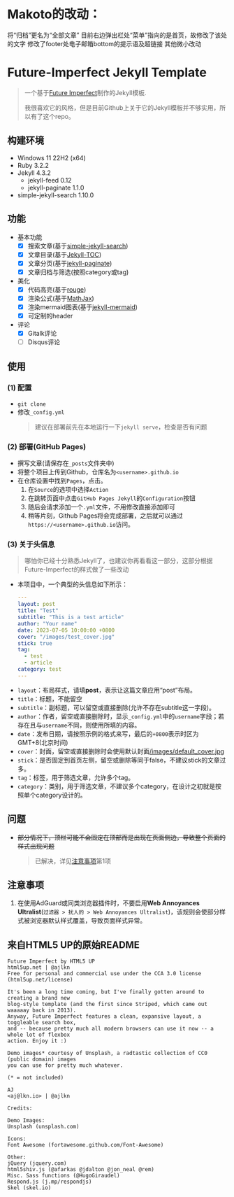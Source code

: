 # Makoto的改动：
将“归档”更名为“全部文章”
目前右边弹出栏处“菜单”指向的是首页，故修改了该处的文字
修改了footer处电子邮箱bottom的提示语及超链接
其他微小改动

# Future-Imperfect Jekyll Template

> 一个基于[Future Imperfect](https://html5up.net/future-imperfect)制作的Jekyll模板.
>
> 我很喜欢它的风格，但是目前Github上关于它的Jekyll模板并不够实用，所以有了这个repo。

## 构建环境

* Windows 11 22H2 (x64)
* Ruby 3.2.2
* Jekyll 4.3.2
  * jekyll-feed 0.12
  * jekyll-paginate 1.1.0
* simple-jekyll-search 1.10.0

## 功能

* 基本功能
  * [x] 搜索文章(基于[simple-jekyll-search](https://github.com/christian-fei/Simple-Jekyll-Search))
  * [x] 文章目录(基于[Jekyll-TOC](https://github.com/allejo/jekyll-toc))
  * [x] 文章分页(基于[jekyll-paginate](https://rubygems.org/gems/jekyll-paginate/versions/1.1.0))
  * [x] 文章归档与筛选(按照category或tag)
* 美化
  * [x] 代码高亮(基于[rouge](https://rubygems.org/gems/rouge/versions/4.1.2))
  * [x] 渲染公式(基于[MathJax](https://www.mathjax.org))
  * [x] 渲染mermaid图表(基于[jekyll-mermaid](https://github.com/jasonbellamy/jekyll-mermaid))
  * [x] 可定制的header
* 评论
  * [x] Gitalk评论
  * [ ] Disqus评论

## 使用

### (1) 配置

* `git clone`
* 修改`_config.yml`
  > 建议在部署前先在本地运行一下`jekyll serve`，检查是否有问题

### (2) 部署(GitHub Pages)

* 撰写文章(请保存在`_posts`文件夹中)
* 将整个项目上传到Github，仓库名为`<username>.github.io`
* 在仓库设置中找到`Pages`，点击。
  1. 在`Source`的选项中选择`Action`
  2. 在跳转页面中点击`GitHub Pages Jekyll`的`Configuration`按钮
  3. 随后会请求添加一个`.yml`文件，不用修改直接添加即可
  4. 稍等片刻，Github Pages将会完成部署，之后就可以通过`https://<username>.github.io`访问。

### (3) 关于头信息

> 哪怕你已经十分熟悉Jekyll了，也建议你再看看这一部分，这部分根据Future-Imperfect的样式做了一些改动

* 本项目中，一个典型的头信息如下所示：
  ```yaml
  ---
  layout: post
  title: "Test"
  subtitle: "This is a test article"
  author: "Your name"
  date: 2023-07-05 10:00:00 +0800
  cover: "/images/test_cover.jpg"
  stick: true
  tag:
    - test
    - article
  category: test
  ---
  ```
* `layout`：布局样式，请填**post**，表示让这篇文章应用“post”布局。
* `title`：标题，不能留空
* `subtitle`：副标题，可以留空或直接删除(允许不存在subtitle这一字段)。
* `author`：作者，留空或直接删除时，显示`_config.yml`中的`username`字段；若存在且与`username`不同，则使用所填的内容。
* `date`：发布日期，请按照示例的格式来写，最后的`+0800`表示时区为GMT+8(北京时间)
* `cover`：封面，留空或直接删除时会使用默认封面[/images/default_cover.jpg](./images/default_cover.jpg)
* `stick`：是否固定到首页左侧，留空或删除等同于false，不建议stick的文章过多。
* `tag`：标签，用于筛选文章，允许多个tag。
* `category`：类别，用于筛选文章，不建议多个category，在设计之初就是按照单个category设计的。

## 问题

* ~~部分情况下，顶栏可能不会固定在顶部而是出现在页面侧边，导致整个页面的样式出现问题~~
  > 已解决，详见[注意事项](#注意事项)第1项

## 注意事项

1. 在使用AdGuard或同类浏览器插件时，不要启用**Web Annoyances Ultralist**(`过滤器 > 扰人的 > Web Annoyances Ultralist`)，该规则会使部分样式被浏览器默认样式覆盖，导致页面样式异常。

## 来自HTML5 UP的原始README

    Future Imperfect by HTML5 UP
    html5up.net | @ajlkn
    Free for personal and commercial use under the CCA 3.0 license (html5up.net/license)

    It's been a long time coming, but I've finally gotten around to creating a brand new
    blog-style template (and the first since Striped, which came out waaaaay back in 2013).
    Anyway, Future Imperfect features a clean, expansive layout, a toggleable search box,
    and -- because pretty much all modern browsers can use it now -- a whole lot of flexbox
    action. Enjoy it :)

    Demo images* courtesy of Unsplash, a radtastic collection of CC0 (public domain) images
    you can use for pretty much whatever.

    (* = not included)

    AJ
    <aj@lkn.io> | @ajlkn

    Credits:

    Demo Images:
    Unsplash (unsplash.com)

    Icons:
    Font Awesome (fortawesome.github.com/Font-Awesome)

    Other:
    jQuery (jquery.com)
    html5shiv.js (@afarkas @jdalton @jon_neal @rem)
    Misc. Sass functions (@HugoGiraudel)
    Respond.js (j.mp/respondjs)
    Skel (skel.io)
